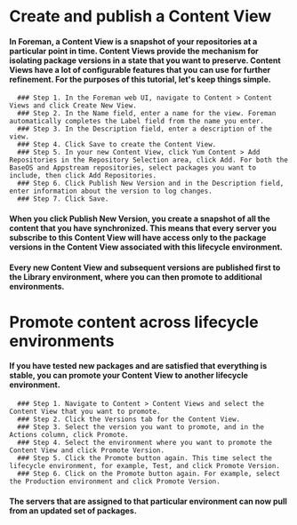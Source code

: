 # Create and publish a Content View

#### In Foreman, a Content View is a snapshot of your repositories at a particular point in time. Content Views provide the mechanism for isolating package versions in a state that you want to preserve. Content Views have a lot of configurable features that you can use for further refinement. For the purposes of this tutorial, let's keep things simple.
```
  ### Step 1. In the Foreman web UI, navigate to Content > Content Views and click Create New View.
  ### Step 2. In the Name field, enter a name for the view. Foreman automatically completes the Label field from the name you enter.
  ### Step 3. In the Description field, enter a description of the view.
  ### Step 4. Click Save to create the Content View.
  ### Step 5. In your new Content View, click Yum Content > Add Repositories in the Repository Selection area, click Add. For both the BaseOS and Appstream repositories, select packages you want to include, then click Add Repositories.
  ### Step 6. Click Publish New Version and in the Description field, enter information about the version to log changes.
  ### Step 7. Click Save.
```
#### When you click Publish New Version, you create a snapshot of all the content that you have synchronized. This means that every server you subscribe to this Content View will have access only to the package versions in the Content View associated with this lifecycle environment.

#### Every new Content View and subsequent versions are published first to the Library environment, where you can then promote to additional environments.


# Promote content across lifecycle environments

#### If you have tested new packages and are satisfied that everything is stable, you can promote your Content View to another lifecycle environment.
```
  ### Step 1. Navigate to Content > Content Views and select the Content View that you want to promote.
  ### Step 2. Click the Versions tab for the Content View.
  ### Step 3. Select the version you want to promote, and in the Actions column, click Promote.
  ### Step 4. Select the environment where you want to promote the Content View and click Promote Version.
  ### Step 5. Click the Promote button again. This time select the lifecycle environment, for example, Test, and click Promote Version.
  ### Step 6. Click on the Promote button again. For example, select the Production environment and click Promote Version.
```
#### The servers that are assigned to that particular environment can now pull from an updated set of packages.
